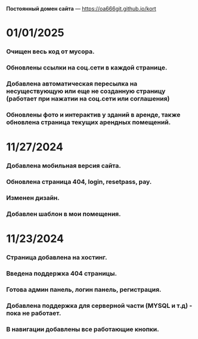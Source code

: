 **Постоянный домен сайта** — https://oa666git.github.io/kort

# 01/01/2025
### Очищен весь код от мусора.
### Обновлены ссылки на соц.сети в каждой странице.
### Добавлена автоматическая пересылка на несуществующую или еще не созданную страницу (работает при нажатии на соц.сети или соглашения)
### Обновлены фото и интерактив у зданий в аренде, также обновлена страница текущих арендных помещений.

# 11/27/2024
### Добавлена мобильная версия сайта.
### Обновлена страница 404, login, resetpass, pay.
### Изменен дизайн.
### Добавлен шаблон в мои помещения.

# 11/23/2024
### Страница добавлена на хостинг.
### Введена поддержка 404 страницы.
### Готова админ панель, логин панель, регистрация.
### Добавлена поддержка для серверной части (MYSQL и т.д) - пока не работает.
### В навигации добавлены все работающие кнопки.
